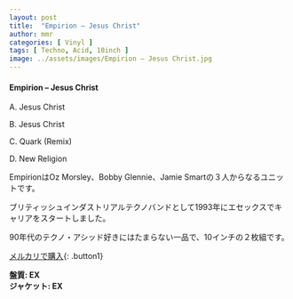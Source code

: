 ```yaml
---
layout: post
title:  "Empirion – Jesus Christ"
author: mmr
categories: [ Vinyl ]
tags: [ Techno, Acid, 10inch ]
image: ../assets/images/Empirion – Jesus Christ.jpg
---
```


#### Empirion – Jesus Christ


A. Jesus Christ


B. Jesus Christ


C. Quark (Remix)


D. New Religion


EmpirionはOz Morsley、Bobby Glennie、Jamie Smartの３人からなるユニットです。

ブリティッシュインダストリアルテクノバンドとして1993年にエセックスでキャリアをスタートしました。

90年代のテクノ・アシッド好きにはたまらない一品で、10インチの２枚組です。


[メルカリで購入](https://jp.mercari.com/item/m51146991051){: .button1}


<div class="mt-4 mb-4 d-flex align-items-center">
<strong class="mr-1">盤質: EX</strong>
</div>
<div class="mt-4 mb-4 d-flex align-items-center">
<strong class="mr-1">ジャケット: EX</strong>
</div>